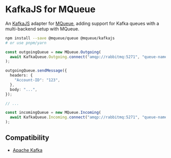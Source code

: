 # KafkaJS for MQueue

An [KafkaJS](https://github.com/tulios/kafkajs) adapter for
[MQueue](https://github.com/domwebber/mqueue/blob/main/packages/queue/README.md),
adding support for Kafka queues with a multi-backend setup with MQueue.

```bash
npm install --save @mqueue/queue @mqueue/kafkajs
# or use pnpm/yarn
```

```ts
const outgoingQueue = new MQueue.Outgoing(
  await KafkaQueue.Outgoing.connect("amqp://rabbitmq:5271", "queue-name"),
);

outgoingQueue.sendMessage({
  headers: {
    "Account-ID": "123",
  },
  body: "...",
});

// ...

const incomingQueue = new MQueue.Incoming(
  await KafkaQueue.Incoming.connect("amqp://rabbitmq:5271", "queue-name"),
);
```

## Compatibility

- [Apache Kafka](https://kafka.apache.org)
